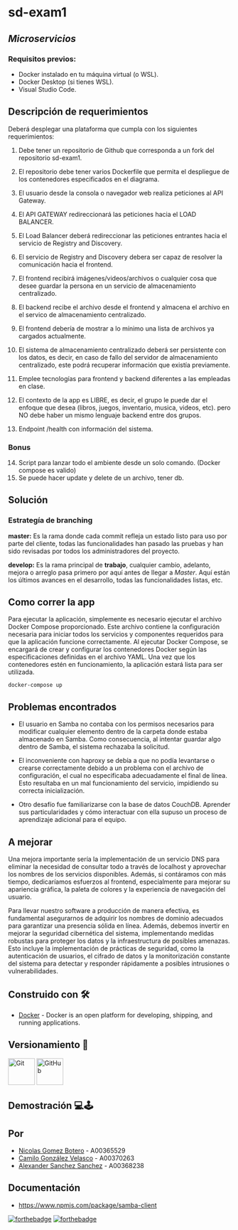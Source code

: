 # sd-exam1
## <b> *Microservicios* </b>
### Requisitos previos:
- Docker instalado en tu máquina virtual (o WSL).
- Docker Desktop (si tienes WSL).
- Visual Studio Code.

## Descripción de requerimientos
Deberá desplegar una plataforma que cumpla con los siguientes requerimientos:

1. Debe tener un repositorio de Github que corresponda a un fork del repositorio sd-exam1.

2. El repositorio debe tener varios Dockerfile que permita el despliegue de los contenedores especificados en el diagrama.

3. El usuario desde la consola o navegador web realiza peticiones al API Gateway.

4. El API GATEWAY redireccionará las peticiones hacia el LOAD BALANCER.

5. El Load Balancer deberá redireccionar las peticiones entrantes hacia el servicio de Registry and Discovery.

6. El servicio de Registry and Discovery debera ser capaz de resolver la comunicación hacia el frontend.

7. El frontend recibirá imágenes/videos/archivos o cualquier cosa que desee guardar la persona en un servicio de almacenamiento centralizado.

8. El backend recibe el archivo desde el frontend y almacena el archivo en el servico de almacenamiento centralizado.

9. El frontend debería de mostrar a lo mínimo una lista de archivos ya cargados actualmente.

10. El sistema de almacenamiento centralizado deberá ser persistente con los datos, es decir, en caso de fallo del servidor de almacenamiento centralizado, este podrá recuperar información que existía previamente.

11. Emplee tecnologías para frontend y backend diferentes a las empleadas en clase.

12. El contexto de la app es LIBRE, es decir, el grupo le puede dar el enfoque que desea (libros, juegos, inventario, musica, videos, etc). pero NO debe haber un mismo lenguaje backend entre dos grupos.

13. Endpoint /health con información del sistema.

### Bonus

14. Script para lanzar todo el ambiente desde un solo comando. (Docker compose es valido)
15. Se puede hacer update y delete de un archivo, tener db.


## Solución
### Estrategía de branching

**master:**  Es la rama donde cada commit refleja un estado listo para uso por parte del cliente, todas las funcionalidades han pasado las pruebas y han sido revisadas por todos los administradores del proyecto.

**develop:**  Es la rama principal de  **trabajo**, cualquier cambio, adelanto, mejora o arreglo pasa primero por aquí antes de llegar a  _Master_. Aquí están los últimos avances en el desarrollo, todas las funcionalidades listas, etc. 

## Como correr la app

<p>Para ejecutar la aplicación, simplemente es necesario ejecutar el archivo Docker Compose proporcionado. Este archivo contiene la configuración necesaria para iniciar todos los servicios y componentes requeridos para que la aplicación funcione correctamente. Al ejecutar Docker Compose, se encargará de crear y configurar los contenedores Docker según las especificaciones definidas en el archivo YAML. Una vez que los contenedores estén en funcionamiento, la aplicación estará lista para ser utilizada. </p>

``` docker-compose up ```


## Problemas encontrados

- <p>El usuario en Samba no contaba con los permisos necesarios para modificar cualquier elemento dentro de la carpeta donde estaba almacenado en Samba. Como consecuencia, al intentar guardar algo dentro de Samba, el sistema rechazaba la solicitud.</p>

- <p>El inconveniente con haproxy se debía a que no podía levantarse o crearse correctamente debido a un problema con el archivo de configuración, el cual no especificaba adecuadamente el final de línea. Esto resultaba en un mal funcionamiento del servicio, impidiendo su correcta inicialización.</p>

- <p>Otro desafío fue familiarizarse con la base de datos CouchDB. Aprender sus particularidades y cómo interactuar con ella supuso un proceso de aprendizaje adicional para el equipo.</p>

## A mejorar

<p>Una mejora importante sería la implementación de un servicio DNS para eliminar la necesidad de consultar todo a través de localhost y aprovechar los nombres de los servicios disponibles. Además, si contáramos con más tiempo, dedicaríamos esfuerzos al frontend, especialmente para mejorar su apariencia gráfica, la paleta de colores y la experiencia de navegación del usuario.</p>

<p>Para llevar nuestro software a producción de manera efectiva, es fundamental asegurarnos de adquirir los nombres de dominio adecuados para garantizar una presencia sólida en línea. Además, debemos invertir en mejorar la seguridad cibernética del sistema, implementando medidas robustas para proteger los datos y la infraestructura de posibles amenazas. Esto incluye la implementación de prácticas de seguridad, como la autenticación de usuarios, el cifrado de datos y la monitorización constante del sistema para detectar y responder rápidamente a posibles intrusiones o vulnerabilidades.</p>


## <b> Construido con </b> 🛠


+ [Docker](https://www.docker.com/) - Docker is an open platform for developing, shipping, and running applications.


## **Versionamiento** 📌

<div style="text-align: left">
    <a href="https://git-scm.com/" target="_blank"> <img src="https://raw.githubusercontent.com/devicons/devicon/2ae2a900d2f041da66e950e4d48052658d850630/icons/git/git-original.svg" height="60" width = "60" alt="Git"></a> 
    <a href="https://github.com/" target="_blank"> <img src="https://img.icons8.com/fluency-systems-filled/344/ffffff/github.png" height="60" width = "60" alt="GitHub"></a>
</div>


## <b> Demostración </b> 💻🕹





## <b> Por </b>


+ [Nicolas Gomez Botero](https://github.com/nicolasg1911 "Nicolas G.") - A00365529
+ [Camilo González Velasco](https://github.com/camilogonzalez7424 "Camilo G.") - A00370263
+ [Alexander Sanchez Sanchez](https://github.com/alexandersanchezjr "Alex S.") - A00368238


## Documentación
- https://www.npmjs.com/package/samba-client


[![forthebadge](https://forthebadge.com/images/badges/docker-container.png)](https://forthebadge.com)
[![forthebadge](https://forthebadge.com/images/badges/built-with-love.svg)](https://forthebadge.com)


